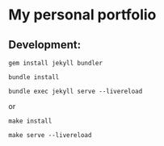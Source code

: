 # My personal portfolio

## Development:
`gem install jekyll bundler`

`bundle install`

`bundle exec jekyll serve --livereload`

or

`make install`

`make serve --livereload`